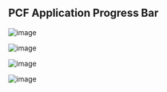 ## PCF Application Progress Bar ##

![image](https://github.com/user-attachments/assets/e9c4162f-bcc6-4403-b9a4-ef951c17ba84)

![image](https://github.com/user-attachments/assets/4b3017c1-9980-470d-a6b0-f7e09bb0a337)

![image](https://github.com/user-attachments/assets/9b4bda8b-2b1f-4dfe-9371-c60bd086a0eb)

![image](https://github.com/user-attachments/assets/cc8d340f-eb37-4050-bb56-cc8f03b3ef68)


